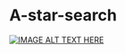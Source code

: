 # A-star-search


[![IMAGE ALT TEXT HERE](Screenshot_from_2019-03-30_14-30-12.png)](https://www.youtube.com/watch?v=WH06V_px2rU)

